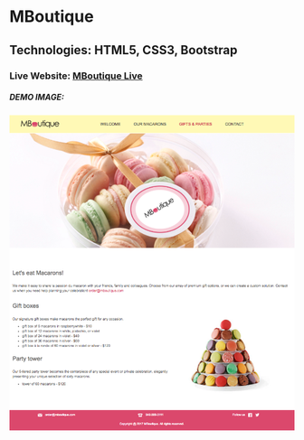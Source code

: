 # MBoutique

## Technologies: HTML5, CSS3, Bootstrap

### Live Website: [MBoutique Live](http://www.vachebaghdassarian.com/mboutique)

##### DEMO IMAGE: 
![alt text](/demo_image.png "Matching Game")